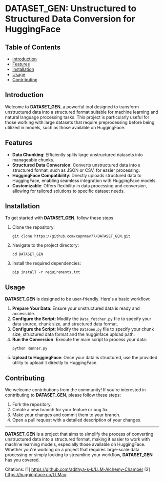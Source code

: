# DATASET_GEN: Unstructured to Structured Data Conversion for HuggingFace

## Table of Contents

- [Introduction](#introduction)
- [Features](#features)
- [Installation](#installation)
- [Usage](#usage)
- [Contributing](#contributing)

## Introduction

Welcome to **DATASET_GEN**, a powerful tool designed to transform unstructured data into a structured format suitable for machine learning and natural language processing tasks. This project is particularly useful for those working with large datasets that require preprocessing before being utilized in models, such as those available on HuggingFace.

## Features

- **Data Chunking**: Efficiently splits large unstructured datasets into manageable chunks.
- **Structured Data Conversion**: Converts unstructured data into a structured format, such as JSON or CSV, for easier processing.
- **HuggingFace Compatibility**: Directly uploads structured data to HuggingFace, enabling seamless integration with HuggingFace models.
- **Customizable**: Offers flexibility in data processing and conversion, allowing for tailored solutions to specific dataset needs.

## Installation

To get started with **DATASET_GEN**, follow these steps:

1. Clone the repository:
   ```
   git clone https://github.com/capnmav77/DATASET_GEN.git
   ```
2. Navigate to the project directory:
   ```
   cd DATASET_GEN
   ```
3. Install the required dependencies:
   ```
   pip install -r requirements.txt
   ```

## Usage

**DATASET_GEN** is designed to be user-friendly. Here's a basic workflow:

1. **Prepare Your Data**: Ensure your unstructured data is ready and accessible.
2. **Configure the Script**: Modify the `Data_fetcher.py` file to specify your data source, chunk size, and structured data format.
3. **Configure the Script**: Modify the `DataGen.py` file to specify your chunk size, structured data format and the hugginface upload path.
4. **Run the Conversion**: Execute the main script to process your data:
   ```
   python Runner.py
   ```
5. **Upload to HuggingFace**: Once your data is structured, use the provided utility to upload it directly to HuggingFace.

## Contributing

We welcome contributions from the community! If you're interested in contributing to **DATASET_GEN**, please follow these steps:

1. Fork the repository.
2. Create a new branch for your feature or bug fix.
3. Make your changes and commit them to your branch.
4. Open a pull request with a detailed description of your changes.

---

**DATASET_GEN** is a project that aims to simplify the process of converting unstructured data into a structured format, making it easier to work with machine learning models, especially those available on HuggingFace. Whether you're working on a project that requires large-scale data processing or simply looking to streamline your workflow, **DATASET_GEN** has you covered.

Citations:
[1] https://github.com/adithya-s-k/LLM-Alchemy-Chamber
[2] https://huggingface.co/LLMao

